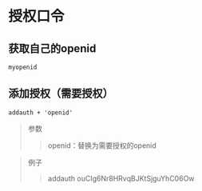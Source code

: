 # 授权口令
## 获取自己的openid
    myopenid

## 添加授权（需要授权）
    addauth + 'openid'
    
> 参数
>> openid：替换为需要授权的openid

> 例子
>> addauth ouCIg6Nr8HRvqBJKtSjguYhC06Ow
